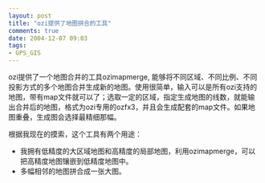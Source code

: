 ```yaml
---
layout: post
title: "ozi提供了地图拼合的工具"
comments: true
date: 2004-12-07 09:03
tags:
- GPS_GIS
---
```

ozi提供了一个地图合并的工具ozimapmerge, 能够将不同区域、不同比例、不同投影方式的多个地图合并生成新的地图。使用很简单，输入可以是所有ozi支持的地图，带有map文件就可以了；选取一定的区域，指定生成地图的线数，就能输出合并后的地图，格式为ozi专用的ozfx3，并且会生成配套的map文件。如果地图重叠，生成图会选择最精细那幅。

根据我现在的摸索，这个工具有两个用途：

  * 我拥有低精度的大区域地图和高精度的局部地图，利用ozimapmerge，可以把高精度地图镶嵌到低精度地图中。 
  * 多幅相邻的地图拼合成一张大图。

